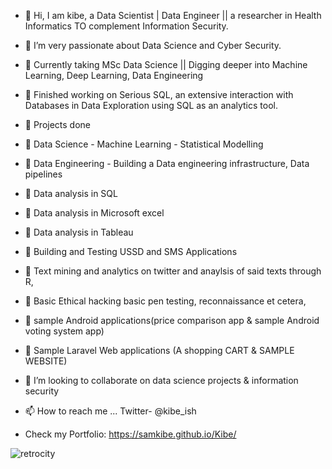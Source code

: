 - 👋 Hi, I am kibe, a Data Scientist | Data Engineer || a researcher in Health Informatics TO complement Information Security. 
- 👀 I’m very passionate about Data Science and Cyber Security.

- 🌱 Currently taking MSc Data Science || Digging deeper into Machine Learning, Deep Learning, Data Engineering

- 🌱 Finished working on Serious SQL, an extensive interaction with Databases in Data Exploration using SQL as an analytics tool.
  

- 🌱 Projects done

- 👣 Data Science - Machine Learning - Statistical Modelling
- 👣 Data Engineering - Building a Data engineering infrastructure, Data pipelines
- 👣 Data analysis in SQL
- 👣 Data analysis in Microsoft excel
- 👣 Data analysis in Tableau 
- 👣 Building and Testing USSD and SMS Applications
- 👣 Text mining and analytics on twitter and anaylsis of said texts through R, 
- 👣 Basic Ethical hacking basic pen testing, reconnaissance et cetera,
- 👣 sample Android applications(price comparison app & sample Android voting system app)
- 👣 Sample Laravel Web applications (A shopping CART & SAMPLE WEBSITE)


- 💞️ I’m looking to collaborate on data science projects & information security
- 📫 How to reach me ... Twitter- @kibe_ish
- Check my Portfolio: https://samkibe.github.io/Kibe/

<!---
samkibe/samkibe is a ✨ special ✨ repository because its `README.md` (this file) appears on your GitHub profile.
You can click the Preview link to take a look at your changes.
--->
![retrocity](https://github.com/samkibe/samkibe/assets/25104443/eae34f57-ee00-44a1-9b9d-d65b1f4d55ac)


